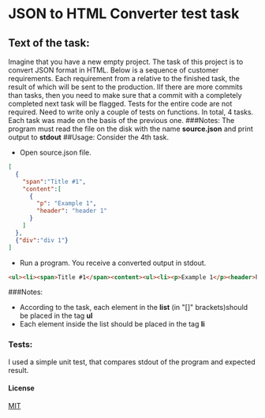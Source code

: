 # JSON to HTML Converter test task
## Text of the task:
Imagine that you have a new empty project. The task of this project is to convert
JSON format in HTML.
Below is a sequence of customer requirements. Each requirement from a relative to the finished task, the result of which will be sent to the production. IIf there are more commits than tasks, then you need to make sure that a commit with a completely completed next task will be flagged. Tests for the entire code are not required.
Need to write only a couple of tests on functions. In total, 4 tasks. Each task was made on the basis of the previous one.
###Notes:
The program must read the file on the disk with the name **source.json** and print output to **stdout**
##Usage:
Consider the 4th task.
* Open source.json file.
```json
[
  {
    "span":"Title #1",
    "content":[
      {
        "p": "Example 1",
        "header": "header 1"
      }
    ]
  },
  {"div":"div 1"}
]

```
* Run a program. You receive a converted output in stdout.
```html
<ul><li><span>Title #1</span><content><ul><li><p>Example 1</p><header>header 1</header></li></ul></content></li><li><div>div 1</div></li></ul>
```
###Notes:
* According to the task, each element in the **list** (in "[]" brackets)should be placed in the tag **ul**
* Each element inside the list should be placed in the tag **li**
### Tests:
I used a simple unit test, that compares stdout of the program and expected result.
#### License
[MIT](https://choosealicense.com/licenses/mit/)